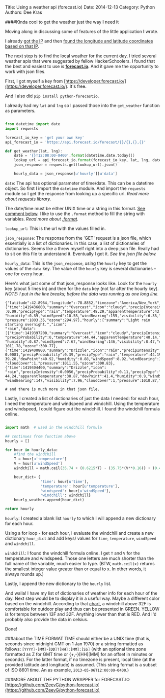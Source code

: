 ﻿Title: Using a weather api (forecast.io)
Date: 2014-12-13
Category: Python
Authors: Dee Kras


####Kinda cool to get the weather just the way I need it

Moving along in discussing some of features of the little application I wrote.  

I already [got the IP](http://www.deekras.com/get-the-public-ip-of-users-computer.html) and then [found the longitude and latitude coordinates based on that IP](http://www.deekras.com/finding-longitude-latitude-based-on-ip.html).

The next step is to find the local weather for the current day. I tried several weather apis that were suggested by fellow HackerSchoolers. I found that the best and easiest to use is [**forecast.io**](https://developer.forecast.io/). And it gave me the opportunity to work with json files.


First, I got myself a key from [https://developer.forecast.io/](https://developer.forecast.io/). It's free.

And I also  did `pip install python-forecastio`.

I already had my `lat` and `lng` so I passed those into the `get_weather` function as parameters.

```python

from datetime import date
import requests

forecast_io_key = 'get your own key'
api_forecast_io = 'https://api.forecast.io/forecast/{}/{},{},{}'

def get_weather(lat, lng):
	date = '{}T12:00:00-0400'.format(datetime.date.today()) 
	lookup_url = api_forecast_io.format(forecast_io_key, lat, lng, date)
    json_response = requests.get(lookup_url).json()

    hourly_data = json_response[u'hourly'][u'data']

```

`date`:    The api has optional parameter of time/date. This can be a datetime object. So first I import the `datetime` module.
And import the <a name="requests">`requests` module </a>  so I get the response from looking up a specific url. *Read more about [requests library](http://docs.python-requests.org/en/latest/).*

The date/time must be either UNIX time or a string in this format. <a href="#time">See comment below</a>.   I like to use the `.format` method to fill the string with variables. *Read more about [.format](https://docs.python.org/2/library/string.html#formatstrings).*

`lookup_url`:   This is the url with the values filled in. 

`json_response`:     The response from the 'GET' request is a json file, which essentially is a list of dictionaries.  In this case,  a list of  dictionaries of dictionaries.  Seems like a threw myself right into a deep json file. Really had to sit on this file to understand it. Eventually I got it. *See  the json file below.*

`hourly_data`:   This is the `json_response`, using the `hourly` key to get the values of the `data` key.   The value of the `hourly` key is several dictionaries – one for every hour.

Here's what just some of that json_response looks like. Look for the `hourly` key (about 5 lines in) and then for the `data` key (not far after the hourly key). *NOTE: I put in the line breaks; before the data was running as one long line.*
```
{"latitude":42.8964,"longitude":-78.8852,"timezone":"America/New_York","offset":-5,"currently":
{"time":1419436800,"summary":"Overcast","icon":"cloudy","precipIntensity":0.45,"precipProbability"
:0.09,"precipType":"rain","temperature":48.29,"apparentTemperature":43.71,"dewPoint":45.09,
"humidity":0.89,"windSpeed":10.58,"windBearing":155,"visibility":6.33,"cloudCover":1,
"pressure":1003.35,"ozone":294.97},"hourly":{"summary":"Light rain starting overnight.","icon":
"rain","data":[{"time":1419397200,"summary":"Overcast","icon":"cloudy","precipIntensity":0,
"precipProbability":0,"temperature":44.44,"apparentTemperature":40.14,"dewPoint":40.71,
"humidity":0.87,"windSpeed":7.67,"windBearing":146,"visibility":8.47,"cloudCover":1,"pressure":
1011.78,"ozone":300.77},{"time":1419400800,"summary":"Drizzle","icon":"rain","precipIntensity":
0.0081,"precipProbability":0.39,"precipType":"rain","temperature":44.19,"apparentTemperature":
39.28,"dewPoint":40.92,"humidity":0.88,"windSpeed":8.92,"windBearing":152,"visibility":8.14,
"cloudCover":1,"pressure":1011.55,"ozone":300.83},{"time":1419404400,"summary":"Drizzle","icon":
"rain","precipIntensity":0.0056,"precipProbability":0.11,"precipType":"rain","temperature":
44.24,"apparentTemperature":38.87,"dewPoint":41.4,"humidity":0.9,"windSpeed":10.07,
"windBearing":147,"visibility":7.96,"cloudCover":1,"pressure":1010.87,"ozone":300.48},

# and there is much more in that json file.
```

Lastly, I created a list of dictionaries of just the data I needed: for each hour, I need the temperature and windspeed and windchill. Using the temperature and windspeed, I could figure out the windchill.  I found the windchill formula online. 

```python

import math  # used in the windchill formula

## continues from function above
hourly = []  

for hour in hourly_data:
	#find the windchill
	T = hour[u'temperature']
	V = hour[u'windSpeed']
	windchill = math.ceil(35.74 + (0.6215*T) - (35.75*(V**0.16)) + (0.4275*T*(V**0.16)))

	hour_dict= {
				'time': hour[u'time'],
				'temperature': hour[u'temperature'],
				'windspeed': hour[u'windSpeed'],
				'windchill': windchill}
	hourly_weather.append(hour_dict)

return hourly

```	
`hourly`:    I created a blank list `hourly` to which I will append a new dictionary for each hour.

Using a for loop -  for each hour, I evaluate the windchill and create a new dictionary `hour_dict` and add keys/ values for `time`, `temperature`, `windSpeed` and `windchill`.

`windchill`: I found the windchill formula online. I get `T` and `V` for the temperature and windspeed. Those one letters are much shorter than the full name of the variable, much easier to type. (BTW, `math.ceil(x)` returns the smallest integer value greater than or equal to x. In other words, it always rounds up.)

Lastly, I append the new dictionary to the `hourly` list.

And walla! I have my list of dictionaries of weather info for each hour of the day.  Next step would be to display it in a useful way. Maybe a different color based on the windchill. According to that [chart](https://www.idph.state.ia.us/hcci/common/pdf/weatherwatch.pdf), a windchill above 32F is comfortable for outdoor play and thus can be presented in GREEN. YELLOW is for temps between 13F and 32F. Anything lower than that is RED. And I'd probably also provide the data in celsius.

Done!

###<a name="time">about the TIME FORMAT </a>
 TIME should either be a UNIX time (that is, seconds since midnight GMT on 1 Jan 1970) or a string formatted as follows: `[YYYY]-[MM]-[DD]T[HH]:[MM]:[SS]` (with an optional time zone formatted as Z for GMT time or {+,-}[HH][MM] for an offset in minutes or seconds). For the latter format, if no timezone is present, local time (at the provided latitude and longitude) is assumed. (This string format is a subset of ISO 8601 time. An as example, `2013-05-06T12:00:00-0400`.)


###MORE ABOUT THE PYTHON WRAPPER for FORECAST.IO
[https://github.com/ZeevG/python-forecast.io](https://github.com/ZeevG/python-forecast.io)


